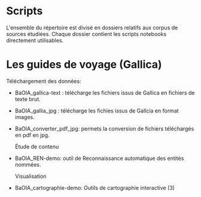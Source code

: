 # Scripts
L'ensemble du répertoire est divisé en dossiers relatifs aux corpus de sources étudiées. Chaque dossier contient les scripts notebooks directement utilisables.

# Les guides de voyage (Gallica)
  Téléchargement des données:
- BaOIA_gallica-text : télécharge les fichiers issus de Gallica en fichiers de texte brut.
- BaOIA_gallia_jpg : télécharge les fichies issus de Gallcia en format images.
- BaOIA_converter_pdf_jpg: permets la conversion de fichiers téléchargés en pdf en jpg.

  Étude de contenu
- BaOIA_REN-demo: outil de Reconnaissance automatique des entités nommées. 

  Visualisation
- BaOIA_cartographie-demo: Outils de cartographie interactive (3)
